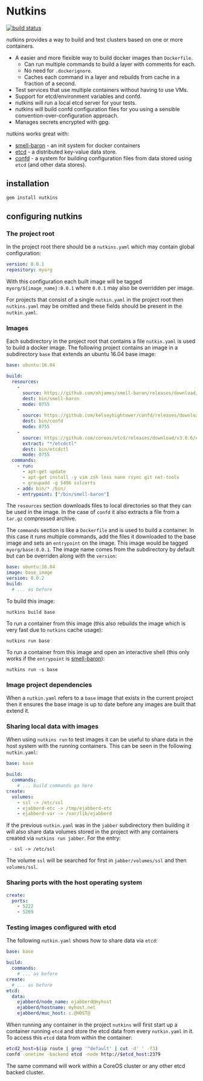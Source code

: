 # Nutkins

[![build status](https://circleci.com/gh/ohjames/nutkins.png)](https://circleci.com/gh/ohjames/nutkins)

nutkins provides a way to build and test clusters based on one or more containers.
 * A easier and more flexible way to build docker images than `Dockerfile`.
   * Can run multiple commands to build a layer with comments for each.
   * No need for `.dockerignore`.
   * Caches each command in a layer and rebuilds from cache in a fraction of a second.
 * Test services that use multiple containers without having to use VMs.
 * Support for etcd/environment variables and confd.
  * nutkins will run a local etcd server for your tests.
  * nutkins will build confd configuration files for you using a sensible convention-over-configuration approach.
 * Manages secrets encrypted with gpg.

nutkins works great with:
 * [smell-baron](https://github.com/ohjames/smell-baron) - an init system for docker containers
 * [etcd](https://github.com/coreos/etcd) - a distributed key-value data store.
 * [confd](https://github.com/kelseyhightower/confd) - a system for building configuration files from data stored using `etcd` (and other data stores).

## installation

```bash
gem install nutkins
```

## configuring nutkins

### The project root

In the project root there should be a `nutkins.yaml` which may contain global configuration:

```yaml
version: 0.0.1
repository: myorg
```

With this configuration each built image will be tagged `myorg/${image_name}:0.0.1` where `0.0.1` may also be overridden per image.

For projects that consist of a single `nutkin.yaml` in the project root then `nutkins.yaml` may be omitted and these fields should be present in the `nutkin.yaml`.

### Images

Each subdirectory in the project root that contains a file `nutkin.yaml` is used to build a docker image. The following project contains an image in a subdirectory `base` that extends an ubuntu 16.04 base image:

```yaml
base: ubuntu:16.04

build:
  resources:
    -
      source: https://github.com/ohjames/smell-baron/releases/download/v0.3.1/smell-baron
      dest: bin/smell-baron
      mode: 0755
    -
      source: https://github.com/kelseyhightower/confd/releases/download/v0.12.0-alpha3/confd-0.12.0-alpha3-linux-amd64
      dest: bin/confd
      mode: 0755
    -
      source: https://github.com/coreos/etcd/releases/download/v3.0.6/etcd-v3.0.6-linux-amd64.tar.gz
      extract: "*/etcdctl"
      dest: bin/etcdctl
      mode: 0755
  commands:
    - run:
      - apt-get update
      - apt-get install -y vim zsh less nano rsync git net-tools
      - groupadd -g 5496 sslcerts
    - add: bin/* /bin/
    - entrypoint: ["/bin/smell-baron"]
```

The `resources` section downloads files to local directories so that they can be used in the image. In the case of `confd` it also extracts a file from a `tar.gz` compressed archive.

The `commands` section is like a `Dockerfile` and is used to build a container. In this case it runs multiple commands, add the files it downloaded to the base image and sets an `entrypoint` on the image. This image would be tagged `myorg/base:0.0.1`. The image name comes from the subdirectory by default but can be overriden along with the `version`:

```yaml
base: ubuntu:16.04
image: base_image
version: 0.0.2
build:
  # ... as before
```

To build this image:
```
nutkins build base
```

To run a container from this image (this also rebuilds the image which is very fast due to `nutkins` cache usage):
```
nutkins run base
```

To run a container from this image and open an interactive shell (this only works if the `entrypoint` is [smell-baron](https://github.com/ohjames/smell-baron)):
```
nutkins run -s base
```

### Image project dependencies

When a `nutkin.yaml` refers to a `base` image that exists in the current project then it ensures the base image is up to date before any images are built that extend it.

### Sharing local data with images

When using `nutkins run` to test images it can be useful to share data in the host system with the running containers. This can be seen in the following `nutkin.yaml`:

```yaml
base: base

build:
  commands:
    # ... build commands go here
create:
  volumes:
    - ssl -> /etc/ssl
    - ejabberd-etc -> /tmp/ejabberd-etc
    - ejabberd-var -> /var/lib/ejabberd
```

If the previous `nutkin.yaml` was in the `jabber` subdirectory then building it will also share data volumes stored in the project with any containers created via `nutkins run jabber`. For the entry:

```
 - ssl -> /etc/ssl
```

The volume `ssl` will be searched for first in `jabber/volumes/ssl` and then `volumes/ssl`.

### Sharing ports with the host operating system

```yaml
create:
  ports:
    - 5222
    - 5269
```

### Testing images configured with etcd

The following `nutkin.yaml` shows how to share data via `etcd`:

```yaml
base: base

build:
  commands:
    # ... as before
create:
  # ... as before
etcd:
  data:
    ejabberd/node_name: ejabberd@myhost
    ejabberd/hostname: myhost.net
    ejabberd/muc_host: c.@HOST@
```

When running any container in the project `nutkins` will first start up a container running `etcd` and store the etcd data from every `nutkin.yaml` in it. To access this `etcd` data from within the container:

```bash
etcd2_host=$(ip route | grep '^default' | cut -d' ' -f3)
confd -onetime -backend etcd -node http://$etcd_host:2379
```

The same command will work within a CoreOS cluster or any other etcd backed cluster.
